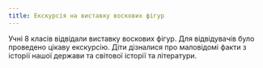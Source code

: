 ```yaml
---
title: Екскурсія на виставку воскових фігур
---
```


Учні 8 класів відвідали виставку воскових фігур. Для відвідувачів було проведено цікаву екскурсію. Діти дізналися про маловідомі факти з історії нашої держави та світової історії та літератури.

<slideshow id="_/72157651559551255" />
